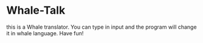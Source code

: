 # Whale-Talk
 this is a Whale translator. You can type in input and the program will change it in whale language. Have fun!
